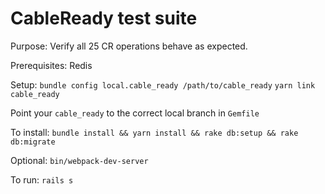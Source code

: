 # CableReady test suite

Purpose: Verify all 25 CR operations behave as expected.

Prerequisites: Redis

Setup: 
`bundle config local.cable_ready /path/to/cable_ready`
`yarn link cable_ready`

Point your `cable_ready` to the correct local branch in `Gemfile`

To install: `bundle install && yarn install && rake db:setup && rake db:migrate`

Optional: `bin/webpack-dev-server`

To run: `rails s`
